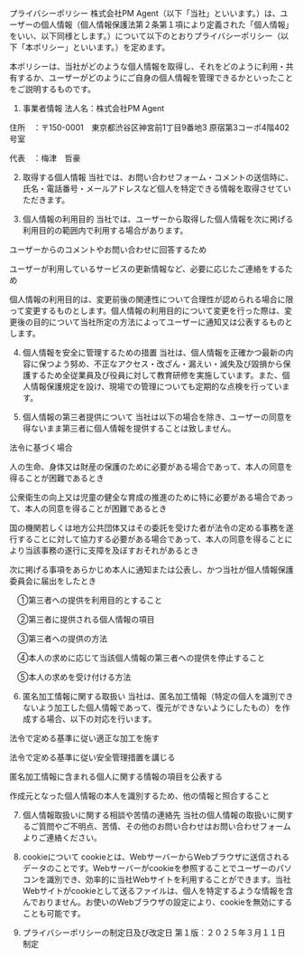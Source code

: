 

プライバシーポリシー
株式会社PM Agent（以下「当社」といいます。）は、ユーザーの個人情報（個人情報保護法第２条第１項により定義された「個人情報」をいい、以下同様とします。）について以下のとおりプライバシーポリシー（以下「本ポリシー」といいます。）を定めます。

本ポリシーは、当社がどのような個人情報を取得し、それをどのように利用・共有するか、ユーザーがどのようにご自身の個人情報を管理できるかといったことをご説明するものです。

1. 事業者情報
法人名：株式会社PM Agent

住所　：〒150-0001　東京都渋谷区神宮前1丁目9番地3 原宿第3コーポ4階402号室

代表　：梅津　哲豪

2. 取得する個人情報
当社では、お問い合わせフォーム・コメントの送信時に、氏名・電話番号・メールアドレスなど個人を特定できる情報を取得させていただきます。

3. 個人情報の利用目的
当社では、ユーザーから取得した個人情報を次に掲げる利用目的の範囲内で利用する場合があります。

ユーザーからのコメントやお問い合わせに回答するため

ユーザーが利用しているサービスの更新情報など、必要に応じたご連絡をするため

個人情報の利用目的は、変更前後の関連性について合理性が認められる場合に限って変更するものとします。個人情報の利用目的について変更を行った際は、変更後の目的について当社所定の方法によってユーザーに通知又は公表するものとします。

4. 個人情報を安全に管理するための措置
当社は、個人情報を正確かつ最新の内容に保つよう努め、不正なアクセス・改ざん・漏えい・滅失及び毀損から保護するため全従業員及び役員に対して教育研修を実施しています。また、個人情報保護規定を設け、現場での管理についても定期的な点検を行っています。

5. 個人情報の第三者提供について
当社は以下の場合を除き、ユーザーの同意を得ないまま第三者に個人情報を提供することは致しません。

法令に基づく場合

人の生命、身体又は財産の保護のために必要がある場合であって、本人の同意を得ることが困難であるとき

公衆衛生の向上又は児童の健全な育成の推進のために特に必要がある場合であって、本人の同意を得ることが困難であるとき

国の機関若しくは地方公共団体又はその委託を受けた者が法令の定める事務を遂行することに対して協力する必要がある場合であって、本人の同意を得ることにより当該事務の遂行に支障を及ぼすおそれがあるとき

次に掲げる事項をあらかじめ本人に通知または公表し、かつ当社が個人情報保護委員会に届出をしたとき

　①第三者への提供を利用目的とすること

　②第三者に提供される個人情報の項目

　③第三者への提供の方法

　④本人の求めに応じて当該個人情報の第三者への提供を停止すること

　⑤本人の求めを受け付ける方法

6. 匿名加工情報に関する取扱い
当社は、匿名加工情報（特定の個人を識別できないよう加工した個人情報であって、復元ができないようにしたもの）を作成する場合、以下の対応を行います。

法令で定める基準に従い適正な加工を施す

法令で定める基準に従い安全管理措置を講じる

匿名加工情報に含まれる個人に関する情報の項目を公表する

作成元となった個人情報の本人を識別するため、他の情報と照合すること

7. 個人情報取扱いに関する相談や苦情の連絡先
当社の個人情報の取扱いに関するご質問やご不明点、苦情、その他のお問い合わせはお問い合わせフォームよりご連絡ください。

8. cookieについて
cookieとは、WebサーバーからWebブラウザに送信されるデータのことです。Webサーバーがcookieを参照することでユーザーのパソコンを識別でき、効率的に当社Webサイトを利用することができます。当社Webサイトがcookieとして送るファイルは、個人を特定するような情報を含んでおりません。お使いのWebブラウザの設定により、cookieを無効にすることも可能です。

9. プライバシーポリシーの制定日及び改定日
第１版：２０２５年３月１１日　制定